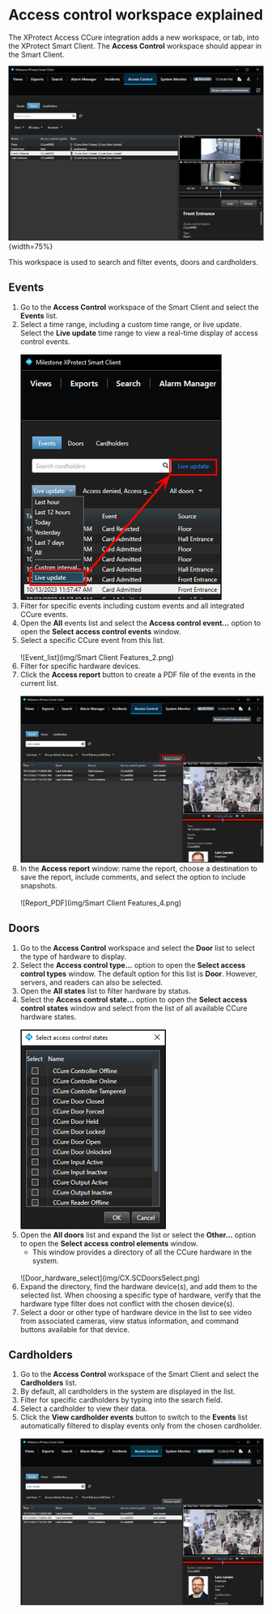 # Access control workspace explained

The XProtect Access CCure integration adds a new workspace, or tab, into the XProtect Smart Client. The **Access Control** workspace should appear in the Smart Client.

![AC_workspace](img/CX.SCTab.png){width=75%}

This workspace is used to search and filter events, doors and cardholders.

## Events

1. Go to the **Access Control** workspace of the Smart Client and select the **Events** list.
2. Select a time range, including a custom time range, or live update. Select the **Live update** time range to view a real-time display of access control events.</br>
    </br>
    ![Live_update](img/CX.SClivemode.png)</br>
3. Filter for specific events including custom events and all integrated CCure events.
4. Open the **All** events list and select the **Access control event…** option to open the **Select access control events** window.
5. Select a specific CCure event from this list.</br>
    </br>
    ![Event_list](img/Smart Client Features_2.png)</br>
6. Filter for specific hardware devices.
7. Click the **Access report** button to create a PDF file of the events in the current list.</br>
    </br>
    ![Report_button](img/CX.SCreportpdf.png)</br>
8. In the **Access report** window: name the report, choose a destination to save the report, include comments, and select the option to include snapshots.</br>
    </br>
    ![Report_PDF](img/Smart Client Features_4.png)

## Doors

1. Go to the **Access Control** workspace and select the **Door** list to select the type of hardware to display.
2. Select the **Access control type…** option to open the **Select access control types** window. The default option for this list is **Door**. However, servers, and readers can also be selected.
3. Open the **All states** list to filter hardware by status.
4. Select the **Access control state…** option to open the **Select access control states** window and select from the list of all available CCure hardware states.</br>
    </br>
    ![Door_states](img/CX.SC.HWstates.png)</br>
5. Open the **All doors** list and expand the list or select the **Other…** option to open the **Select access control elements** window.</br>
    + This window provides a directory of all the CCure hardware in the system.</br>
    </br>
    ![Door_hardware_select](img/CX.SCDoorsSelect.png)</br>
6. Expand the directory, find the hardware device(s), and add them to the selected list. When choosing a specific type of hardware, verify that the hardware type filter does not conflict with the chosen device(s).
7. Select a door or other type of hardware device in the list to see video from associated cameras, view status information, and command buttons available for that device.

## Cardholders

1. Go to the **Access Control** workspace of the Smart Client and select the **Cardholders** list.
2. By default, all cardholders in the system are displayed in the list.
3. Filter for specific cardholders by typing into the search field.
4. Select a cardholder to view their data.
5. Click the **View cardholder events** button to switch to the **Events** list automatically filtered to display events only from the chosen cardholder.</br>
    </br>
    ![Cardholders_sc](img/CX.SCcardholders.png)